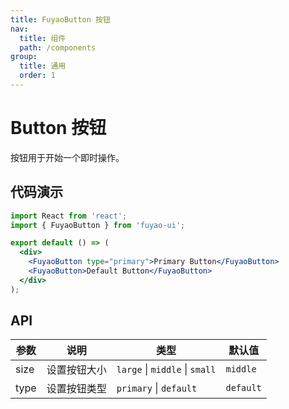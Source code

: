 ```yaml
---
title: FuyaoButton 按钮
nav:
  title: 组件
  path: /components
group:
  title: 通用
  order: 1
---
```


# Button 按钮

按钮用于开始一个即时操作。

## 代码演示

<code src="./demos/basic.tsx" title="基础用法" desc="基础按钮用法。"></code>

<code src="./demos/size.tsx" title="按钮尺寸" desc="按钮有大、中、小三种尺寸。"></code>

```jsx
import React from 'react';
import { FuyaoButton } from 'fuyao-ui';

export default () => (
  <div>
    <FuyaoButton type="primary">Primary Button</FuyaoButton>
    <FuyaoButton>Default Button</FuyaoButton>
  </div>
);
```

## API

| 参数 | 说明         | 类型                           | 默认值    |
| ---- | ------------ | ------------------------------ | --------- |
| size | 设置按钮大小 | `large` \| `middle` \| `small` | `middle`  |
| type | 设置按钮类型 | `primary` \| `default`         | `default` |
